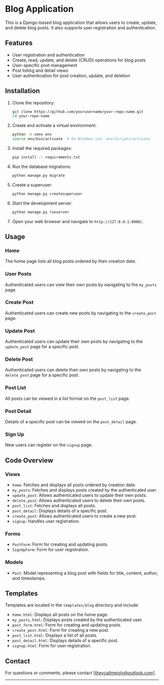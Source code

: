 # Blog Application

This is a Django-based blog application that allows users to create, update, and delete blog posts. It also supports user registration and authentication.

## Features

- User registration and authentication
- Create, read, update, and delete (CRUD) operations for blog posts
- User-specific post management
- Post listing and detail views
- User authentication for post creation, update, and deletion

## Installation

1. Clone the repository:

    ```sh
    git clone https://github.com/yourusername/your-repo-name.git
    cd your-repo-name
    ```

2. Create and activate a virtual environment:

    ```sh
    python -m venv env
    source env/bin/activate  # On Windows use `env\Scripts\activate`
    ```

3. Install the required packages:

    ```sh
    pip install -r requirements.txt
    ```

4. Run the database migrations:

    ```sh
    python manage.py migrate
    ```

5. Create a superuser:

    ```sh
    python manage.py createsuperuser
    ```

6. Start the development server:

    ```sh
    python manage.py runserver
    ```

7. Open your web browser and navigate to `http://127.0.0.1:8000/`.

## Usage

### Home

The home page lists all blog posts ordered by their creation date.

### User Posts

Authenticated users can view their own posts by navigating to the `my_posts` page.

### Create Post

Authenticated users can create new posts by navigating to the `create_post` page.

### Update Post

Authenticated users can update their own posts by navigating to the `update_post` page for a specific post.

### Delete Post

Authenticated users can delete their own posts by navigating to the `delete_post` page for a specific post.

### Post List

All posts can be viewed in a list format on the `post_list` page.

### Post Detail

Details of a specific post can be viewed on the `post_detail` page.

### Sign Up

New users can register on the `signup` page.

## Code Overview

### Views

- `home`: Fetches and displays all posts ordered by creation date.
- `my_posts`: Fetches and displays posts created by the authenticated user.
- `update_post`: Allows authenticated users to update their own posts.
- `delete_post`: Allows authenticated users to delete their own posts.
- `post_list`: Fetches and displays all posts.
- `post_detail`: Displays details of a specific post.
- `create_post`: Allows authenticated users to create a new post.
- `signup`: Handles user registration.

### Forms

- `PostForm`: Form for creating and updating posts.
- `SignUpForm`: Form for user registration.

### Models

- `Post`: Model representing a blog post with fields for title, content, author, and timestamps.

## Templates

Templates are located in the `templates/blog` directory and include:

- `home.html`: Displays all posts on the home page.
- `my_posts.html`: Displays posts created by the authenticated user.
- `post_form.html`: Form for creating and updating posts.
- `create_post.html`: Form for creating a new post.
- `post_list.html`: Displays a list of all posts.
- `post_detail.html`: Displays details of a specific post.
- `signup.html`: Form for user registration.


## Contact

For questions or comments, please contact [theycallmejoly@outlook.com].

---


